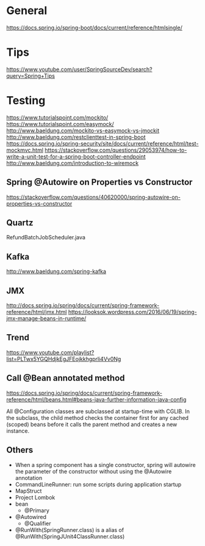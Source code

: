# General
https://docs.spring.io/spring-boot/docs/current/reference/htmlsingle/

# Tips
https://www.youtube.com/user/SpringSourceDev/search?query=Spring+Tips

# Testing
https://www.tutorialspoint.com/mockito/
https://www.tutorialspoint.com/easymock/
http://www.baeldung.com/mockito-vs-easymock-vs-jmockit
http://www.baeldung.com/restclienttest-in-spring-boot
https://docs.spring.io/spring-security/site/docs/current/reference/html/test-mockmvc.html
https://stackoverflow.com/questions/29053974/how-to-write-a-unit-test-for-a-spring-boot-controller-endpoint
http://www.baeldung.com/introduction-to-wiremock


## Spring @Autowire on Properties vs Constructor
https://stackoverflow.com/questions/40620000/spring-autowire-on-properties-vs-constructor

## Quartz
RefundBatchJobScheduler.java

## Kafka
http://www.baeldung.com/spring-kafka

## JMX
http://docs.spring.io/spring/docs/current/spring-framework-reference/html/jmx.html
https://looksok.wordpress.com/2016/06/19/spring-jmx-manage-beans-in-runtime/

## Trend
https://www.youtube.com/playlist?list=PLTwx5YGQHdjkEgJFEojkkhgprli4Vv0Ng

## Call @Bean annotated method
https://docs.spring.io/spring/docs/current/spring-framework-reference/html/beans.html#beans-java-further-information-java-config

All @Configuration classes are subclassed at startup-time with CGLIB. In the subclass, the child method checks the container first for any cached (scoped) beans before it calls the parent method and creates a new instance.

## Others
- When a spring component has a single constructor, spring will autowire the parameter of the constructor without using the @Autowire annotation
- CommandLineRunner: run some scripts during application startup
- MapStruct
- Project Lombok
- bean
  * @Primary
- @Autowired
  * @Qualifier
- @RunWith(SpringRunner.class) is a alias of @RunWith(SpringJUnit4ClassRunner.class)
